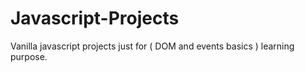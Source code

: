 # Javascript-Projects
Vanilla javascript projects just for ( DOM and events basics ) learning purpose.
